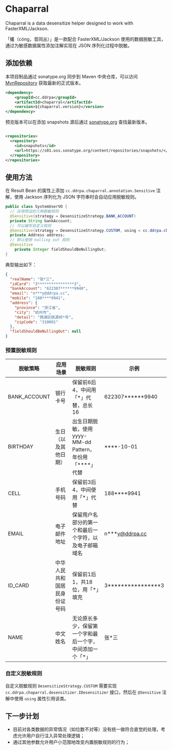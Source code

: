 # Chaparral

Chaparral is a data desensitize helper designed to work with FasterXML/Jackson.

「欉（cóng，音同丛）」是一款配合 FasterXML/Jackson 使用的数据脱敏工具，通过为敏感数据属性添加注解实现在
JSON 序列化过程中脱敏。

## 添加依赖

本项目制品通过 sonatype.org 同步到 Maven
中央仓库，可以访问 [MvnRepository](https://mvnrepository.com/artifact/cc.ddrpa/chaparral)
获取最新的正式版本。

```xml
<dependency>
    <groupId>cc.ddrpa</groupId>
    <artifactId>chaparral</artifactId>
    <version>${chaparral.version}</version>
</dependency>
```

预览版本可以在添加 snapshots
源后通过 [sonatype.org](https://s01.oss.sonatype.org/#nexus-search;quick~cc.ddrpa)
查找最新版本。

```xml

<repositories>
  <repository>
    <id>snapshots</id>
    <url>https://s01.oss.sonatype.org/content/repositories/snapshots/</url>
  </repository>
</repositories>
```

## 使用方法

在 Result Bean 的属性上添加 `cc.ddrpa.chaparral.annotation.Sensitive` 注解，使用
Jackson 序列化为 JSON 字符串时会自动应用脱敏规则。

```java
public class SystemUserVO {
  // 应用预设的几种脱敏规则
  @Sensitive(strategy = DesensitizeStrategy.BANK_ACCOUNT)
  private String bankAccount;
  // 可以编写自定义规则
  @Sensitive(strategy = DesensitizeStrategy.CUSTOM, using = cc.ddrpa.chaparral.howto.CustomAddressHandler.class)
  private Address address;
  // 默认使用 nulling out 规则
  @Sensitive
    private Integer fieldShouldBeNullingOut;
}
```

典型输出如下：

```json
{
  "realName": "张*三",
  "idCard": "3****************3",
  "bankAccount": "622307******9940",
  "email": "n***y@ddrpa.cc",
  "mobile": "188****9941",
  "address": {
    "province": "浙江省",
    "city": "杭州市",
    "detail": "西湖区桃源岭*号",
    "zipCode": "310001"
  },
  "fieldShouldBeNullingOut": null
}
```

### 预置脱敏规则

| 脱敏策略         | 应用场景           | 脱敏规则                                     | 示例                 |
|--------------|----------------|------------------------------------------|--------------------|
| BANK_ACCOUNT | 银行卡号           | 保留前6后4，中间用「*」代替，总长 16                    | 622307******9940   |
| BIRTHDAY     | 生日（以及其他日期）     | 出生日期脱敏，使用 yyyy-MM-dd Pattern，年份用「****」代替 | ****-10-01         |
| CELL         | 手机号码           | 保留前3后4，中间使用「*」代替                         | 188****9941        |
| EMAIL        | 电子邮件地址         | 保留用户名部分的第一个和最后一个字符，以及电子邮箱域名              | n***y@ddrpa.cc     |
| ID_CARD      | 中华人民共和国居民身份证号码 | 保留前1后1，共18位，用「*」填充                       | 3****************3 |
| NAME         | 中文姓名           | 无论原长多少，保留第一个字和最后一个字，中间添加一个「*」            | 张*三                |

### 自定义脱敏规则

自定义脱敏规则 `DesensitizeStrategy.CUSTOM`
需要实现 `cc.ddrpa.chaparral.desensitizer.IDesensitizer`
接口，然后在 `@Sensitive` 注解中使用 `using` 属性引用该类。

## 下一步计划

- 目前对各类数据的异常情况（如位数不对等）没有统一做符合直觉的处理，考虑允许用户自行注入异常处理逻辑；
- 通过其他参数允许用户小范围地改变内置脱敏规则的行为；
